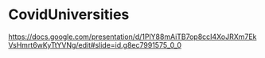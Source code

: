 # CovidUniversities
https://docs.google.com/presentation/d/1PlY88mAiTB7op8ccI4XoJRXm7EkVsHmrt6wKyTtYVNg/edit#slide=id.g8ec7991575_0_0
